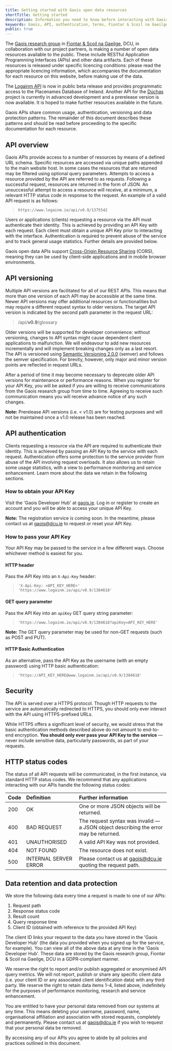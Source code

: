 ```yaml
---
title: Getting started with Gaois open data resources
shortTitle: Getting started
description: Information you need to know before interacting with Gaois open data resources
keywords: Gaois, API, authentication, terms, Fiontar & Scoil na Gaeilge, DCU
public: true
---
```


The [Gaois research group](https://www.gaois.ie) in [Fiontar & Scoil na Gaeilge](https://www.dcu.ie/fiontar_scoilnagaeilge/), DCU, in collaboration with our project partners, is making a number of open data resources available to the public. These include RESTful Application Programming Interfaces (APIs) and other data artifacts. Each of these resources is released under specific licencing conditions⁠: please read the appropriate licencing information, which accompanies the documentation for each resource on this website, before making use of the data.

The [Logainm API](/en/data/logainm/v0.9/api) is now in public beta release and provides programmatic access to the Placenames Database of Ireland. Another API for the [Dúchas](/en/data/duchas/v0.5/api) project is currently in advanced development and a prerelease version is now available. It is hoped to make further resources available in the future.

Gaois APIs share common usage, authentication, versioning and data protection patterns. The remainder of this document describes these patterns and should be read before proceeding to the specific documentation for each resource.

## API overview

Gaois APIs provide access to a number of resources by means of a defined URL schema. Specific resources are accessed via unique paths appended to the main website host. In some cases the resources that are returned may be filtered using optional query parameters. Attempts to access a resource provided by the API are referred to as requests. Following a successful request, resources are returned in the form of JSON. An unsuccessful attempt to access a resource will receive, at a minimum, a relevant HTTP status code in response to the request. An example of a valid API request is as follows:

> `https://www.logainm.ie/api/v0.9/1375542`

Users or applications (clients) requesting a resource via the API must authenticate their identity. This is achieved by providing an API Key with each request. Each client must obtain a unique API Key prior to interacting with the interface. Authentication is required to prevent abuse of the service and to track general usage statistics. Further details are provided below.

Gaois open data APIs support [Cross-Origin Resource Sharing](https://developer.mozilla.org/en-US/docs/Web/HTTP/CORS) (CORS), meaning they can be used by client-side applications and in mobile browser environments. 

## API versioning

Multiple API versions are facilitated for all of our REST APIs. This means that more than one version of each API may be accessible at the same time. Newer API versions may offer additional resources or functionalities but may require a different request syntax to older versions. The target API version is indicated by the second path parameter in the request URL:

> /api/**v0.9**/glossary

Older versions will be supported for developer convenience: without versioning, changes to API syntax might cause dependent client applications to malfunction. We will endeavour to add new resources incrementally and will implement breaking changes only as a last resort. The API is versioned using [Semantic Versioning 2.0.0](https://semver.org/spec/v2.0.0.html) (semver) and follows the semver specification. For brevity, however, only major and minor version points are reflected in request URLs.

After a period of time it may become necessary to deprecate older API versions for maintenance or performance reasons. When you register for your API Key, you will be asked if you are willing to receive communications from the Gaois research group from time to time. Agreeing to receive such communication means you will receive advance notice of any such changes.

**Note:** Prerelease API versions (i.e. < v1.0) are for testing purposes and will not be maintained once a v1.0 release has been reached.

## API authentication

Clients requesting a resource via the API are required to authenticate their identity. This is achieved by passing an API Key to the service with each request. Authentication offers some protection to the service provider from abuse of the API involving request overloads. It also allows us to retain some usage statistics, with a view to performance monitoring and service enhancement. Learn more about the data we retain in the following sections.

### How to obtain your API Key

Visit the 'Gaois Developer Hub' at [gaois.ie](https://www.gaois.ie/). Log in or register to create an account and you will be able to access your unique API Key.

**Note:** The registration service is coming soon. In the meantime, please contact us at [gaois@dcu.ie](mailto:gaois@dcu.ie) to request or reset your API Key.

### How to pass your API Key

Your API Key may be passed to the service in a few different ways. Choose whichever method is easiest for you.

#### HTTP header

Pass the API Key into an `X-Api-Key` header:

> `'X-Api-Key: <API_KEY_HERE>' 'https://www.logainm.ie/api/v0.9/1384618'`

#### GET query parameter

Pass the API Key into an `apiKey` GET query string parameter:

> `'https://www.logainm.ie/api/v0.9/1384618?apiKey=API_KEY_HERE'`

**Note:** The GET query parameter may be used for non-GET requests (such as POST and PUT).

#### HTTP Basic Authentication

As an alternative, pass the API Key as the username (with an empty password) using HTTP basic authentication:

> `'https://API_KEY_HERE@www.logainm.ie/api/v0.9/1384618'`

## Security

The API is served over a HTTPS protocol. Though HTTP requests to the service are automatically redirected to HTTPS, you should only ever interact with the API using HTTPS-prefixed URLs.

While HTTPS offers a significant level of security, we would stress that the basic authentication methods described above do not amount to end-to-end encryption. **You should only ever pass your API Key to the service** — never include sensitive data, particularly passwords, as part of your requests.

## HTTP status codes

The status of all API requests will be communicated, in the first instance, via standard HTTP status codes. We recommend that any applications interacting with our APIs handle the following status codes:

| Code  | Definition            | Further information |
| :---- | :-------------------- | :------------------ |
| 200   | OK                    | One or more JSON objects will be returned. |
| 400   | BAD REQUEST           | The request syntax was invalid — a JSON object describing the error may be returned. |
| 401   | UNAUTHORISED          | A valid API Key was not provided. |
| 404   | NOT FOUND             | The resource does not exist. |
| 500   | INTERNAL SERVER ERROR | Please contact us at [gaois@dcu.ie](mailto:gaois@dcu.ie) quoting the request path. |

## Data retention and data protection

We store the following data every time a request is made to one of our APIs:

1. Request path
2. Response status code
3. Result count
4. Query response time
5. Client ID (obtained with reference to the provided API Key)

The client ID links your request to the data you have stored in the 'Gaois Developer Hub' (the data you provided when you signed up for the service, for example). You can view all of the above data at any time in the 'Gaois Developer Hub'. These data are stored by the Gaois research group, Fiontar & Scoil na Gaeilge, DCU in a GDPR-compliant manner.

We reserve the right to report and/or publish aggregated or anonymised API query metrics. We will not report, publish or share any specific client data (i.e. your client ID or any associated client identification data) with any third party. We reserve the right to retain data items 1–4, listed above, indefinitely for the purposes of performance monitoring, research and service enhancement.

You are entitled to have your personal data removed from our systems at any time. This means deleting your username, password, name, organisational affiliation and association with stored requests, completely and permanently. Please contact us at [gaois@dcu.ie](mailto:gaois@dcu.ie) if you wish to request that your personal data be removed.

By accessing any of our APIs you agree to abide by all policies and practices outlined in this document.
